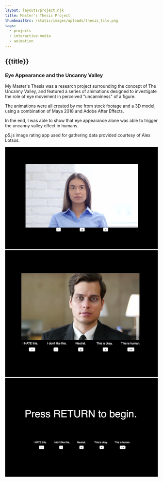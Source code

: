 ```yaml
---
layout: layouts/project.njk
title: Master's Thesis Project
thumbnailSrc: /static/images/uploads/thesis_tile.png
tags:
  - projects
  - interactive-media
  - animation
---
```

## {{title}}

### Eye Appearance and the Uncanny Valley

My Master's Thesis was a research project surrounding the concept of The Uncanny Valley, and featured a series of animations designed to investigate the role of eye movement in perceived "uncanniness" of a figure.

The animations were all created by me from stock footage and a 3D model, using a combination of Maya 2018 and Adobe After Effects.

In the end, I was able to show that eye appearance alone was able to trigger the uncanny valley effect in humans.

p5.js image rating app used for gathering data provided courtesy of Alex Lotsos.

<div class="frame">
<img src="/static/images/uploads/girl.png">
</div>

<div class="frame">
<img src="/static/images/uploads/dude.png">
</div>

<div class="frame">
<img src="/static/images/uploads/thesisbegin.png">
</div>
